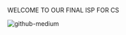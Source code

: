 WELCOME TO OUR FINAL ISP FOR CS

![github-medium](https://imgr.search.brave.com/lnGllkjYMjcpo9MDA8P5kkWqjC4gBDq1YvyDCj8iz7Y/fit/1200/700/ce/1/aHR0cHM6Ly9zdGF0/aWMxLmdhbWVyYW50/aW1hZ2VzLmNvbS93/b3JkcHJlc3Mvd3At/Y29udGVudC91cGxv/YWRzLzIwMjAvMTEv/dGVybWluYWwtY2Fs/bC1vZi1kdXR5LWNv/bGQtd2FyLXpvcmsu/anBn)
